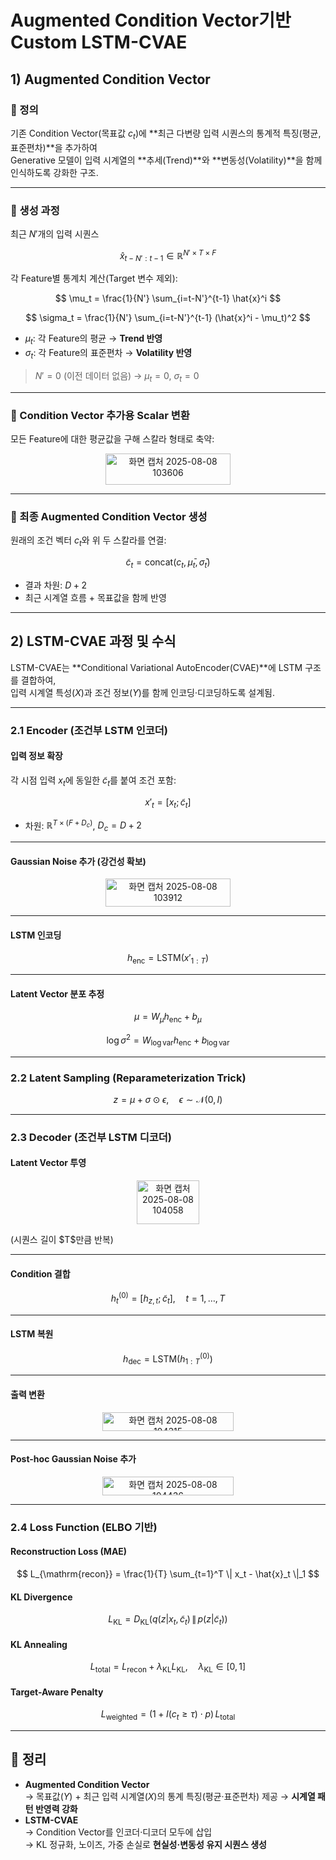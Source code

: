 # Augmented Condition Vector기반 Custom LSTM-CVAE

## 1) Augmented Condition Vector

### 📌 정의
기존 Condition Vector(목표값 $c_t$)에 **최근 다변량 입력 시퀀스의 통계적 특징(평균, 표준편차)**을 추가하여  
Generative 모델이 입력 시계열의 **추세(Trend)**와 **변동성(Volatility)**을 함께 인식하도록 강화한 구조.

---

### 🔹 생성 과정
최근 $N'$개의 입력 시퀀스

$$
\hat{x}_{t-N':t-1} \in \mathbb{R}^{N' \times T \times F}
$$

각 Feature별 통계치 계산(Target 변수 제외):

$$
\mu_t = \frac{1}{N'} \sum_{i=t-N'}^{t-1} \hat{x}^i
$$

$$
\sigma_t = \frac{1}{N'} \sum_{i=t-N'}^{t-1} (\hat{x}^i - \mu_t)^2
$$

- $\mu_t$: 각 Feature의 평균 → **Trend 반영**  
- $\sigma_t$: 각 Feature의 표준편차 → **Volatility 반영**

> $N' = 0$ (이전 데이터 없음) → $\mu_t = 0$, $\sigma_t = 0$

---

### 🔹 Condition Vector 추가용 Scalar 변환
모든 Feature에 대한 평균값을 구해 스칼라 형태로 축약:

<p align="center">
  <img width="200" height="50" alt="화면 캡처 2025-08-08 103606"
       src="https://github.com/user-attachments/assets/8563cd1f-cb18-4a97-9783-9e5514c24b14" />
</p>


---

### 🔹 최종 Augmented Condition Vector 생성
원래의 조건 벡터 $c_t$와 위 두 스칼라를 연결:

$$
\tilde{c}_t = \mathrm{concat}(c_t, \bar{\mu}_t, \bar{\sigma}_t)
$$

- 결과 차원: $D + 2$  
- 최근 시계열 흐름 + 목표값을 함께 반영

---

## 2) LSTM-CVAE 과정 및 수식

LSTM-CVAE는 **Conditional Variational AutoEncoder(CVAE)**에 LSTM 구조를 결합하여,  
입력 시계열 특성($X$)과 조건 정보($Y$)를 함께 인코딩·디코딩하도록 설계됨.

---

### 2.1 Encoder (조건부 LSTM 인코더)

#### **입력 정보 확장**
각 시점 입력 $x_t$에 동일한 $\tilde{c}_t$를 붙여 조건 포함:

$$
x'_t = [x_t; \tilde{c}_t]
$$

- 차원: $\mathbb{R}^{T \times (F + D_c)}$, $D_c = D + 2$

---

#### **Gaussian Noise 추가 (강건성 확보)**
<p align="center">
<img width="200" height="45" alt="화면 캡처 2025-08-08 103912" src="https://github.com/user-attachments/assets/9156c24b-4f07-49eb-8d18-a26f219999c3" />
</p>

---

#### **LSTM 인코딩**
$$
h_{\mathrm{enc}} = \mathrm{LSTM}(x'_{1:T})
$$

---

#### **Latent Vector 분포 추정**
$$
\mu = W_\mu h_{\mathrm{enc}} + b_\mu
$$

$$
\log \sigma^2 = W_{\log\mathrm{var}} h_{\mathrm{enc}} + b_{\log\mathrm{var}}
$$

---

### 2.2 Latent Sampling (Reparameterization Trick)
$$
z = \mu + \sigma \odot \epsilon, \quad \epsilon \sim \mathcal{N}(0, I)
$$

---

### 2.3 Decoder (조건부 LSTM 디코더)

#### **Latent Vector 투영**
<p align="center">
<img width="100" height="70" alt="화면 캡처 2025-08-08 104058" src="https://github.com/user-attachments/assets/011f09ea-79a5-4c99-9844-b90874ad7dca" />
</p>
(시퀀스 길이 $T$만큼 반복)

---

#### **Condition 결합**
$$
h_t^{(0)} = [h_{z,t}; \tilde{c}_t], \quad t = 1, \dots, T
$$

---

#### **LSTM 복원**
$$
h_{\mathrm{dec}} = \mathrm{LSTM}(h_{1:T}^{(0)})
$$

---

#### **출력 변환**
<p align="center">
<img width="210" height="30" alt="화면 캡처 2025-08-08 104315" src="https://github.com/user-attachments/assets/d6937408-85fd-477a-b807-4810d397667c" />
</p>

---

#### **Post-hoc Gaussian Noise 추가**
<p align="center">
<img width="210" height="30" alt="화면 캡처 2025-08-08 104436" src="https://github.com/user-attachments/assets/96a9e602-1b72-42ee-b8b0-e0764b997078" />
</p>

---

### 2.4 Loss Function (ELBO 기반)

#### **Reconstruction Loss (MAE)**
$$
L_{\mathrm{recon}} = \frac{1}{T} \sum_{t=1}^T \| x_t - \hat{x}_t \|_1
$$

#### **KL Divergence**
$$
L_{\mathrm{KL}} = D_{\mathrm{KL}}\big(q(z|x_t, \tilde{c}_t) \,\|\, p(z|\tilde{c}_t)\big)
$$

#### **KL Annealing**
$$
L_{\mathrm{total}} = L_{\mathrm{recon}} + \lambda_{\mathrm{KL}} L_{\mathrm{KL}}, \quad \lambda_{\mathrm{KL}} \in [0,1]
$$

#### **Target-Aware Penalty**
$$
L_{\mathrm{weighted}} = \big(1 + I(c_t \ge \tau) \cdot p\big) \, L_{\mathrm{total}}
$$

---

## 📌 정리
- **Augmented Condition Vector**  
  → 목표값($Y$) + 최근 입력 시계열($X$)의 통계 특징(평균·표준편차) 제공 → **시계열 패턴 반영력 강화**
- **LSTM-CVAE**  
  → Condition Vector를 인코더·디코더 모두에 삽입  
  → KL 정규화, 노이즈, 가중 손실로 **현실성·변동성 유지 시퀀스 생성**

